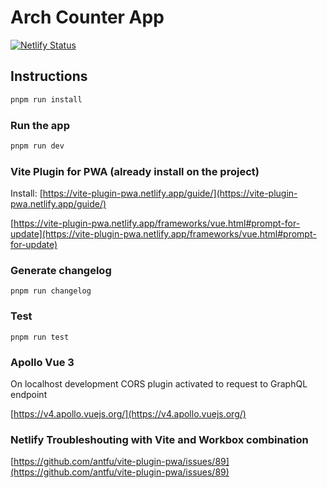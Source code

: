 # Arch Counter App

[![Netlify Status](https://api.netlify.com/api/v1/badges/afc197bf-8406-49bf-b50c-0c06b0288d2c/deploy-status)](https://app.netlify.com/sites/nostalgic-lamport-8df19f/deploys)

## Instructions

```bash
pnpm run install
```

### Run the app

```bash
pnpm run dev
```

### Vite Plugin for PWA (already install on the project)

Install: [https://vite-plugin-pwa.netlify.app/guide/](https://vite-plugin-pwa.netlify.app/guide/)

[https://vite-plugin-pwa.netlify.app/frameworks/vue.html#prompt-for-update](https://vite-plugin-pwa.netlify.app/frameworks/vue.html#prompt-for-update)

### Generate changelog

`pnpm run changelog`

### Test

`pnpm run test`

### Apollo Vue 3

On localhost development CORS plugin activated to request to GraphQL endpoint

[https://v4.apollo.vuejs.org/](https://v4.apollo.vuejs.org/)

### Netlify Troubleshouting with Vite and Workbox combination

[https://github.com/antfu/vite-plugin-pwa/issues/89](https://github.com/antfu/vite-plugin-pwa/issues/89)
